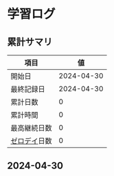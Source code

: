 # 学習ログ

## 累計サマリ
| 項目           | 値 |
|----------------|------|
| 開始日         | 2024-04-30 |
| 最終記録日      | 2024-04-30 |
| 累計日数       | 0          |
| 累計時間       | 0          |
| 最高継続日数    | 0          |
| [ゼロデイ](https://www.lifehacker.jp/article/2404-get-rid-of-zero-days-to-be-more-productive/)日数    | 0           |

## 2024-04-30

